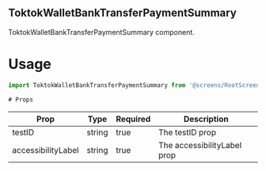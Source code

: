 ## ToktokWalletBankTransferPaymentSummary
ToktokWalletBankTransferPaymentSummary component.

# Usage
```js
import ToktokWalletBankTransferPaymentSummary from '@screens/RootScreens/BankTransferScreens/ToktokWalletBankTransferPaymentSummary';

# Props
```
Prop                      | Type                  | Required                | Description
--------------------------|-----------------------|-------------------------|--------------------------
testID                    | string                | true                    | The testID prop
accessibilityLabel        | string                | true                    | The accessibilityLabel prop
